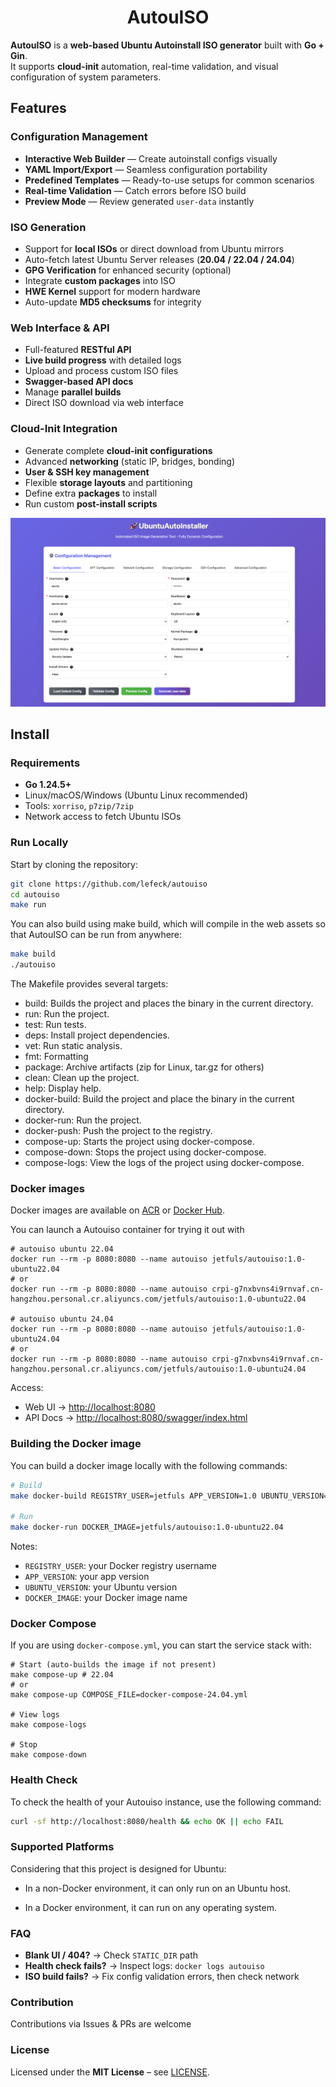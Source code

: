 <h1 align="center">AutouISO</h1>

**AutouISO** is a **web-based Ubuntu Autoinstall ISO generator** built with **Go + Gin**.  
It supports **cloud-init** automation, real-time validation, and visual configuration of system parameters.

## Features

###  Configuration Management
- **Interactive Web Builder** — Create autoinstall configs visually
- **YAML Import/Export** — Seamless configuration portability
- **Predefined Templates** — Ready-to-use setups for common scenarios
- **Real-time Validation** — Catch errors before ISO build
- **Preview Mode** — Review generated `user-data` instantly

### ISO Generation
- Support for **local ISOs** or direct download from Ubuntu mirrors
- Auto-fetch latest Ubuntu Server releases (**20.04 / 22.04 / 24.04**)
- **GPG Verification** for enhanced security (optional)
- Integrate **custom packages** into ISO
- **HWE Kernel** support for modern hardware
- Auto-update **MD5 checksums** for integrity

### Web Interface & API
- Full-featured **RESTful API**
- **Live build progress** with detailed logs
- Upload and process custom ISO files
- **Swagger-based API docs**
- Manage **parallel builds**
- Direct ISO download via web interface

### Cloud-Init Integration
- Generate complete **cloud-init configurations**
- Advanced **networking** (static IP, bridges, bonding)
- **User & SSH key management**
- Flexible **storage layouts** and partitioning
- Define extra **packages** to install
- Run custom **post-install scripts**


![dashboard](./dashboard.png)

## Install

### Requirements

- **Go 1.24.5+**
- Linux/macOS/Windows (Ubuntu Linux recommended)
- Tools: `xorriso`, `p7zip/7zip`
- Network access to fetch Ubuntu ISOs

### Run Locally

Start by cloning the repository:
```bash
git clone https://github.com/lefeck/autouiso
cd autouiso
make run
```
You can also build using make build, which will compile in the web assets so that AutouISO can be run from anywhere:

```bash
make build
./autouiso
```
The Makefile provides several targets:
* build: Builds the project and places the binary in the current directory.
* run: Run the project.
* test: Run tests.
* deps: Install project dependencies.
* vet: Run static analysis.
* fmt: Formatting
* package: Archive artifacts (zip for Linux, tar.gz for others)
* clean: Clean up the project.
* help: Display help.
* docker-build: Build the project and place the binary in the current directory.
* docker-run: Run the project.
* docker-push: Push the project to the registry.
* compose-up: Starts the project using docker-compose.
* compose-down: Stops the project using docker-compose.
* compose-logs: View the logs of the project using docker-compose.


### Docker images

Docker images are available on [ACR](https://cr.console.aliyun.com) or [Docker Hub](https://hub.docker.com/).

You can launch a Autouiso container for trying it out with

```
# autouiso ubuntu 22.04
docker run --rm -p 8080:8080 --name autouiso jetfuls/autouiso:1.0-ubuntu22.04
# or
docker run --rm -p 8080:8080 --name autouiso crpi-g7nxbvns4i9rnvaf.cn-hangzhou.personal.cr.aliyuncs.com/jetfuls/autouiso:1.0-ubuntu22.04

# autouiso ubuntu 24.04
docker run --rm -p 8080:8080 --name autouiso jetfuls/autouiso:1.0-ubuntu24.04
# or
docker run --rm -p 8080:8080 --name autouiso crpi-g7nxbvns4i9rnvaf.cn-hangzhou.personal.cr.aliyuncs.com/jetfuls/autouiso:1.0-ubuntu24.04
```

Access:

- Web UI → [http://localhost:8080](http://localhost:8080)
- API Docs → [http://localhost:8080/swagger/index.html](http://localhost:8080/swagger/index.html)


### Building the Docker image 

You can build a docker image locally with the following commands:

```bash
# Build
make docker-build REGISTRY_USER=jetfuls APP_VERSION=1.0 UBUNTU_VERSION=22.04

# Run
make docker-run DOCKER_IMAGE=jetfuls/autouiso:1.0-ubuntu22.04
```
Notes:
- `REGISTRY_USER`: your Docker registry username
- `APP_VERSION`: your app version
- `UBUNTU_VERSION`: your Ubuntu version
- `DOCKER_IMAGE`: your Docker image name


### Docker Compose

If you are using `docker-compose.yml`, you can start the service stack with:

```
# Start (auto-builds the image if not present)
make compose-up # 22.04 
# or
make compose-up COMPOSE_FILE=docker-compose-24.04.yml

# View logs
make compose-logs

# Stop
make compose-down
```

### Health Check

To check the health of your Autouiso instance, use the following command:

```bash
curl -sf http://localhost:8080/health && echo OK || echo FAIL
```


### Supported Platforms

Considering that this project is designed for Ubuntu:

- In a non-Docker environment, it can only run on an Ubuntu host.

- In a Docker environment, it can run on any operating system.

### FAQ

- **Blank UI / 404?** → Check `STATIC_DIR` path
- **Health check fails?** → Inspect logs: `docker logs autouiso`
- **ISO build fails?** → Fix config validation errors, then check network


### Contribution

Contributions via Issues & PRs are welcome


### License

Licensed under the **MIT License** – see [LICENSE](LICENSE).

